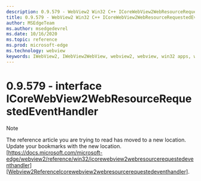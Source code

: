 ```yaml
---
description: 0.9.579 - WebView2 Win32 C++ ICoreWebView2WebResourceRequestedEventHandler
title: 0.9.579 - WebView2 Win32 C++ ICoreWebView2WebResourceRequestedEventHandler
author: MSEdgeTeam
ms.author: msedgedevrel
ms.date: 10/16/2020
ms.topic: reference
ms.prod: microsoft-edge
ms.technology: webview
keywords: IWebView2, IWebView2WebView, webview2, webview, win32 apps, win32, edge, ICoreWebView2, ICoreWebView2Controller, browser control, edge html, ICoreWebView2WebResourceRequestedEventHandler
---
```


# 0.9.579 - interface ICoreWebView2WebResourceRequestedEventHandler 

> [!NOTE]
> The reference article you are trying to read has moved to a new location.  
> Update your bookmarks with the new location.  
> [https://docs.microsoft.com/microsoft-edge/webview2/reference/win32/icorewebview2webresourcerequestedeventhandler][Webview2ReferenceIcorewebview2webresourcerequestedeventhandler].  

[Webview2ReferenceIcorewebview2webresourcerequestedeventhandler]: /microsoft-edge/webview2/reference/win32/icorewebview2webresourcerequestedeventhandler "interface ICoreWebView2WebResourceRequestedEventHandler | Microsoft Docs"
